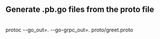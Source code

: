 <h2>Generate .pb.go files from the proto file</h2> </br>
protoc --go_out=. --go-grpc_out=. proto/greet.proto